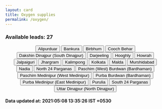 ```yaml
---
layout: card
title: Oxygen supplies
permalink: /oxygen/
---
```

<h3> Available leads: 27</h3><div align="center">
 <div class="btn-group">
<a href="{{ "/oxygen/Alipurduar" | relative_url}}" class="button"><button>Alipurduar</button></a>
<a href="{{ "/oxygen/Bankura" | relative_url}}" class="button"><button>Bankura</button></a>
<a href="{{ "/oxygen/Birbhum" | relative_url}}" class="button"><button>Birbhum</button></a>
<a href="{{ "/oxygen/Cooch-Behar" | relative_url}}" class="button"><button>Cooch Behar</button></a>
<a href="{{ "/oxygen/Dakshin-Dinajpur-South-Dinajpur" | relative_url}}" class="button"><button>Dakshin Dinajpur (South Dinajpur)</button></a>
<a href="{{ "/oxygen/Darjeeling" | relative_url}}" class="button"><button>Darjeeling</button></a>
<a href="{{ "/oxygen/Hooghly" | relative_url}}" class="button"><button>Hooghly</button></a>
<a href="{{ "/oxygen/Howrah" | relative_url}}" class="button"><button>Howrah</button></a>
<a href="{{ "/oxygen/Jalpaiguri" | relative_url}}" class="button"><button>Jalpaiguri</button></a>
<a href="{{ "/oxygen/Jhargram" | relative_url}}" class="button"><button>Jhargram</button></a>
<a href="{{ "/oxygen/Kalimpong" | relative_url}}" class="button"><button>Kalimpong</button></a>
<a href="{{ "/oxygen/Kolkata" | relative_url}}" class="button"><button>Kolkata</button></a>
<a href="{{ "/oxygen/Malda" | relative_url}}" class="button"><button>Malda</button></a>
<a href="{{ "/oxygen/Murshidabad" | relative_url}}" class="button"><button>Murshidabad</button></a>
<a href="{{ "/oxygen/Nadia" | relative_url}}" class="button"><button>Nadia</button></a>
<a href="{{ "/oxygen/North-24-Parganas" | relative_url}}" class="button"><button>North 24 Parganas</button></a>
<a href="{{ "/oxygen/Paschim-West-Burdwan-Bardhaman" | relative_url}}" class="button"><button>Paschim (West) Burdwan (Bardhaman)</button></a>
<a href="{{ "/oxygen/Paschim-Medinipur-West-Medinipur" | relative_url}}" class="button"><button>Paschim Medinipur (West Medinipur)</button></a>
<a href="{{ "/oxygen/Purba-Burdwan-Bardhaman" | relative_url}}" class="button"><button>Purba Burdwan (Bardhaman)</button></a>
<a href="{{ "/oxygen/Purba-Medinipur-East-Medinipur" | relative_url}}" class="button"><button>Purba Medinipur (East Medinipur)</button></a>
<a href="{{ "/oxygen/Purulia" | relative_url}}" class="button"><button>Purulia</button></a>
<a href="{{ "/oxygen/South-24-Parganas" | relative_url}}" class="button"><button>South 24 Parganas</button></a>
<a href="{{ "/oxygen/Uttar-Dinajpur-North-Dinajpur" | relative_url}}" class="button"><button>Uttar Dinajpur (North Dinajpur)</button></a>
</div>
</div>
<h4> Data updated at: 2021:05:08 13:35:26 IST +0530 </h4>